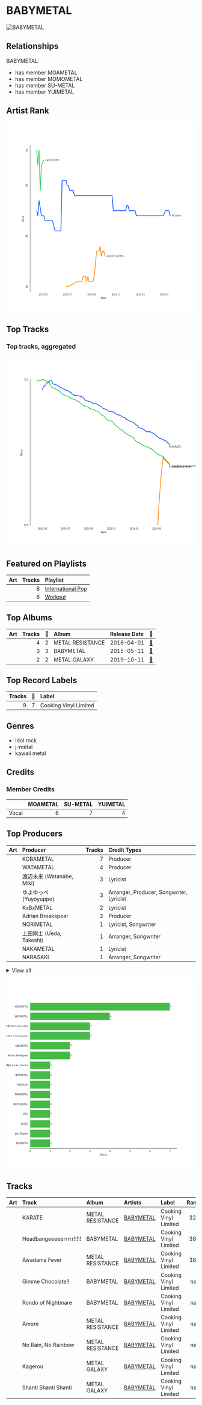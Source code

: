 
# BABYMETAL


<img src="https://i.scdn.co/image/ab6761610000e5eb2c0d80b9de67c2819bb4dbc0" alt="BABYMETAL" width="100" />

## Relationships

BABYMETAL:
- has member MOAMETAL
- has member MOMOMETAL
- has member SU-METAL
- has member YUIMETAL

## Artist Rank

![Rank of BABYMETAL over time](../../images/artists/babymetal/rank_time_series.png)
## Top Tracks


### Top tracks, aggregated

![Track score ranking over time](../../images/artists/babymetal/track_rank_time_series_score.png)
## Featured on Playlists
| Art | Tracks | Playlist |
|:---|---:|:---|
| <img src="https://mosaic.scdn.co/640/ab67616d00001e022433cb43f0f2f0f23b7c8b82ab67616d00001e023a44a5105549a15dd92ed0c3ab67616d00001e024ccc03169b086af698178a99ab67616d00001e029922157daa474131bb3a0fbc" alt="" width="50" /> | 8 | [International Pop](../../playlists/international_pop/overview.md) |
| <img src="https://mosaic.scdn.co/640/ab67616d00001e026f248f7695eb544a3a1955c5ab67616d00001e027a393b04e8ced571618223e8ab67616d00001e028acb7bac073f378d59bf228eab67616d00001e02b3be3b970fc89a02f301c9da" alt="" width="50" /> | 6 | [Workout](../../playlists/workout/overview.md) |

## Top Albums

| Art | Tracks | 💚 | Album | Release Date | 🔗 |
|:---|---:|---:|:---|:---|:---|
| <img src="https://i.scdn.co/image/ab67616d0000b273fb9801e0a6ddc403436b88dc" alt="" width="50" /> | 4 | 2 | METAL RESISTANCE | 2016-04-01 | [🔗](https://open.spotify.com/album/2vIRdYffs93ca7L0Eh4mTm) |
| <img src="https://i.scdn.co/image/ab67616d0000b273d01512173f11eec708e1768f" alt="" width="50" /> | 3 | 3 | BABYMETAL | 2015-05-11 | [🔗](https://open.spotify.com/album/6Eepi724OOt38pTaUrZErI) |
| <img src="https://i.scdn.co/image/ab67616d0000b2732bb4e77f30c614c2a7b67b9d" alt="" width="50" /> | 2 | 2 | METAL GALAXY | 2019-10-11 | [🔗](https://open.spotify.com/album/6rxRhft7JZtXavzHP2g2el) |

## Top Record Labels

| Tracks | 💚 | Label |
|---:|---:|:---|
| 9 | 7 | Cooking Vinyl Limited |

## Genres

- idol rock
- j-metal
- kawaii metal

## Credits

### Member Credits

| | MOAMETAL | SU-METAL | YUIMETAL |
|:---|---:|---:|---:|
| Vocal | 6 | 7 | 4 |
## Top Producers

| Art | Producer | Tracks | Credit Types |
|:---|:---|---:|:---|
| | KOBAMETAL | 7 | Producer |
| | WATAMETAL | 4 | Producer |
| | 渡辺未来 (Watanabe, Miki) | 3 | Lyricist |
| | ゆよゆっぺ (Yuyoyuppe) | 3 | Arranger, Producer, Songwriter, Lyricist |
| | KxBxMETAL | 2 | Lyricist |
| | Adrian Breakspear | 2 | Producer |
| | NORiMETAL | 1 | Lyricist, Songwriter |
| | 上田剛士 (Ueda, Takeshi) | 1 | Arranger, Songwriter |
| | NAKAMETAL | 1 | Lyricist |
| | NARASAKI | 1 | Arranger, Songwriter |


<details>
<summary>View all</summary>

| Art | Producer | Tracks | Credit Types |
|:---|:---|---:|:---|
| | MUKTI-METAL | 1 | Songwriter |
| | MEG | 1 | Arranger, Producer, Songwriter |
| | EDOMETAL | 1 | Lyricist |
| | Jens Bogren | 1 | Producer |
| | KYOTO | 1 | Arranger |

</details>


![Bar chart of top 15 producers](../../images/artists/babymetal/producers.png)
## Tracks

| Art | Track | Album | Artists | Label | Rank | 💚 | 🔗 |
|:---|:---|:---|:---|:---|---:|:---|:---|
| <img src="https://i.scdn.co/image/ab67616d0000b273fb9801e0a6ddc403436b88dc" alt="" width="50" /> | KARATE | METAL RESISTANCE | [BABYMETAL](overview.md) | Cooking Vinyl Limited | 323 | 💚 | [🔗](https://open.spotify.com/track/2A4wfplwsIXUUD3UVirWDd) |
| <img src="https://i.scdn.co/image/ab67616d0000b273d01512173f11eec708e1768f" alt="" width="50" /> | Headbangeeeeerrrrr!!!!! | BABYMETAL | [BABYMETAL](overview.md) | Cooking Vinyl Limited | 386 | 💚 | [🔗](https://open.spotify.com/track/7zuuWZo0MyOdG3VHg1Mgml) |
| <img src="https://i.scdn.co/image/ab67616d0000b273fb9801e0a6ddc403436b88dc" alt="" width="50" /> | Awadama Fever | METAL RESISTANCE | [BABYMETAL](overview.md) | Cooking Vinyl Limited | 389 | | [🔗](https://open.spotify.com/track/6H96cG8WACfxsZN9HS8KPD) |
| <img src="https://i.scdn.co/image/ab67616d0000b273d01512173f11eec708e1768f" alt="" width="50" /> | Gimme Chocolate!! | BABYMETAL | [BABYMETAL](overview.md) | Cooking Vinyl Limited | nan | 💚 | [🔗](https://open.spotify.com/track/16D5bGymrzpi9ZlnYXB5ql) |
| <img src="https://i.scdn.co/image/ab67616d0000b273d01512173f11eec708e1768f" alt="" width="50" /> | Rondo of Nightmare | BABYMETAL | [BABYMETAL](overview.md) | Cooking Vinyl Limited | nan | 💚 | [🔗](https://open.spotify.com/track/7MFAj03YCmsp0aeHMmZPCr) |
| <img src="https://i.scdn.co/image/ab67616d0000b273fb9801e0a6ddc403436b88dc" alt="" width="50" /> | Amore | METAL RESISTANCE | [BABYMETAL](overview.md) | Cooking Vinyl Limited | nan | 💚 | [🔗](https://open.spotify.com/track/4KGOgUYx9x7J9LYhtuZNRb) |
| <img src="https://i.scdn.co/image/ab67616d0000b273fb9801e0a6ddc403436b88dc" alt="" width="50" /> | No Rain, No Rainbow | METAL RESISTANCE | [BABYMETAL](overview.md) | Cooking Vinyl Limited | nan | | [🔗](https://open.spotify.com/track/2D78O7w209mJvXyE5qPAzf) |
| <img src="https://i.scdn.co/image/ab67616d0000b2732bb4e77f30c614c2a7b67b9d" alt="" width="50" /> | Kagerou | METAL GALAXY | [BABYMETAL](overview.md) | Cooking Vinyl Limited | nan | 💚 | [🔗](https://open.spotify.com/track/4kNujQGCx2ytNLfYIEIcYP) |
| <img src="https://i.scdn.co/image/ab67616d0000b2732bb4e77f30c614c2a7b67b9d" alt="" width="50" /> | Shanti Shanti Shanti | METAL GALAXY | [BABYMETAL](overview.md) | Cooking Vinyl Limited | nan | 💚 | [🔗](https://open.spotify.com/track/66Pv3a4E0VYKfGJDXsvhk1) |
